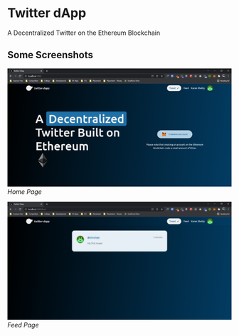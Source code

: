 # Twitter dApp

A Decentralized Twitter on the Ethereum Blockchain

## Some Screenshots

![Home Page](/screenshots/1.png)
_Home Page_

![Feed Page](/screenshots/2.png)
_Feed Page_
